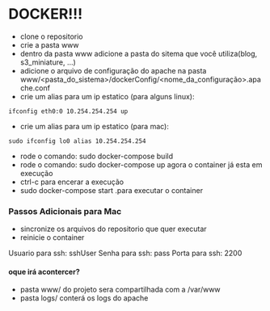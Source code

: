 # DOCKER!!! 
- clone o repositorio
- crie a pasta www
- dentro da pasta www adicione a pasta do sitema que você utiliza(blog, s3_miniature, ...)
- adicione o arquivo de configuração do apache na pasta www/<pasta_do_sistema>/dockerConfig/<nome_da_configuração>.apache.conf
- crie um alias para um ip estatico (para alguns linux):

`ifconfig eth0:0 10.254.254.254 up`

- crie um alias para um ip estatico (para mac):

`sudo ifconfig lo0 alias 10.254.254.254`


- rode o comando: sudo docker-compose build
- rode o comando: sudo docker-compose up
agora o container já esta em execução
- ctrl-c para encerar a execução
- sudo docker-compose start .para executar o container

### Passos Adicionais para Mac
- sincronize os arquivos do repositorio que quer executar
- reinicie o container


Usuario para ssh: sshUser
Senha para ssh: pass
Porta para ssh: 2200


#### oque irá acontercer? 

- pasta www/ do projeto sera compartilhada com a /var/www
- pasta logs/ conterá os logs do apache
